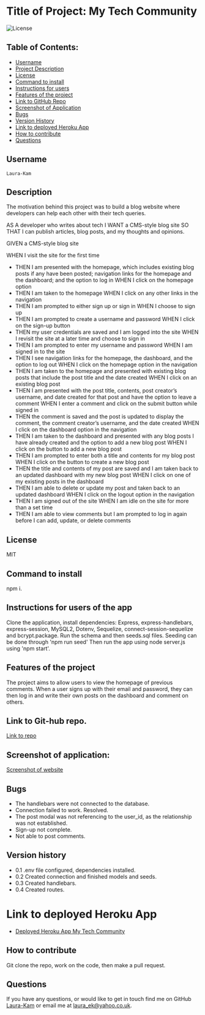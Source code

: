 # Title of Project: My Tech Community

![License](https://img.shields.io/badge/license-MIT-blue.svg)

## Table of Contents:

- [Username](#username)
- [Project Description](#description)
- [License](#license)
- [Command to install](#command-to-install)
- [Instructions for users](#instructions-for-users-of-the-app)
- [Features of the project](#features-of-the-project)
- [Link to GitHub Repo](#Link-to-Git-hub-repo.)
- [Screenshot of Application](#Screenshot-of-Application)
- [Bugs](#bugs)
- [Version History](#Version-history)
- [Link to deployed Heroku App](#Link-to-deployed-Heroku-App)
- [How to contribute](#how-to-contribute)
- [Questions](#questions)

## Username

    Laura-Kam

## Description

The motivation behind this project was to build a blog website where developers can help each other with their tech queries.

AS A developer who writes about tech
I WANT a CMS-style blog site
SO THAT I can publish articles, blog posts, and my thoughts and opinions.

GIVEN a CMS-style blog site

WHEN I visit the site for the first time

- THEN I am presented with the homepage, which includes existing blog posts if any have been posted; navigation links for the homepage and the dashboard; and the option to log in
  WHEN I click on the homepage option
- THEN I am taken to the homepage
  WHEN I click on any other links in the navigation
- THEN I am prompted to either sign up or sign in
  WHEN I choose to sign up
- THEN I am prompted to create a username and password
  WHEN I click on the sign-up button
- THEN my user credentials are saved and I am logged into the site
  WHEN I revisit the site at a later time and choose to sign in
- THEN I am prompted to enter my username and password
  WHEN I am signed in to the site
- THEN I see navigation links for the homepage, the dashboard, and the option to log out
  WHEN I click on the homepage option in the navigation
- THEN I am taken to the homepage and presented with existing blog posts that include the post title and the date created
  WHEN I click on an existing blog post
- THEN I am presented with the post title, contents, post creator’s username, and date created for that post and have the option to leave a comment
  WHEN I enter a comment and click on the submit button while signed in
- THEN the comment is saved and the post is updated to display the comment, the comment creator’s username, and the date created
  WHEN I click on the dashboard option in the navigation
- THEN I am taken to the dashboard and presented with any blog posts I have already created and the option to add a new blog post
  WHEN I click on the button to add a new blog post
- THEN I am prompted to enter both a title and contents for my blog post
  WHEN I click on the button to create a new blog post
- THEN the title and contents of my post are saved and I am taken back to an updated dashboard with my new blog post
  WHEN I click on one of my existing posts in the dashboard
- THEN I am able to delete or update my post and taken back to an updated dashboard
  WHEN I click on the logout option in the navigation
- THEN I am signed out of the site
  WHEN I am idle on the site for more than a set time
- THEN I am able to view comments but I am prompted to log in again before I can add, update, or delete comments

## License

MIT

## Command to install

npm i.

## Instructions for users of the app

Clone the application, install dependencies: Express, express-handlebars, express-session, MySQL2, Dotenv, Sequelize, connect-session-sequelize and bcrypt.package. Run the schema and then seeds.sql files. Seeding can be done through 'npm run seed' Then run the app using node server.js using 'npm start'.

## Features of the project

The project aims to allow users to view the homepage of previous comments. When a user signs up with their email and password, they can then log in and write their own posts on the dashboard and comment on others.

## Link to Git-hub repo.

[Link to repo](https://github.com/Laura-Kam/my-tech-community)

## Screenshot of application:

[Screenshot of website](https://github.com/Laura-Kam/my-tech-community/issues/1#issue-1402258567)

## Bugs

- The handlebars were not connected to the database.
- Connection failed to work. Resolved.
- The post modal was not referencing to the user_id, as the relationship was not established.
- Sign-up not complete.
- Not able to post comments.

## Version history

- 0.1 .env file configured, dependencies installed.
- 0.2 Created connection and finished models and seeds.
- 0.3 Created handlebars.
- 0.4 Created routes.

# Link to deployed Heroku App

- [Deployed Heroku App My Tech Community ](https://stormy-hollows-37684.herokuapp.com)

## How to contribute

Git clone the repo, work on the code, then make a pull request.

## Questions

If you have any questions, or would like to get in touch find me on GitHub [Laura-Kam](https://github.com/Laura-Kam)
or email me at laura_ek@yahoo.co.uk.

